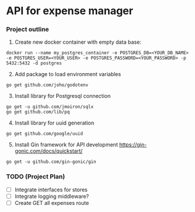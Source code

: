 # API for expense manager
### Project outline

1. Create new docker container with empty data base:
```
docker run --name my_postgres_container -e POSTGRES_DB=<YOUR_DB_NAME> -e POSTGRES_USER=<YOUR_USER> -e POSTGRES_PASSWORD=<YOUR_PASSWORD> -p 5432:5432 -d postgres
```
2. Add package to load environment variables
```
go get github.com/joho/godotenv
```
3. Install library for Postgresql connection
```
go get -u github.com/jmoiron/sqlx
go get github.com/lib/pq
```
4. Install library for uuid generation
```
go get github.com/google/uuid
```
5. Install Gin framework for API development
https://gin-gonic.com/docs/quickstart/
```
go get -u github.com/gin-gonic/gin
```

### TODO (Project Plan)

- [ ] Integrate interfaces for stores
- [ ] Integrate logging middleware?
- [ ] Create GET all expenses route